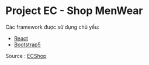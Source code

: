 # Project EC - Shop MenWear

Các framework được sử dụng chủ yếu:

- [React](https://react.dev/)
- [Bootstrap5](https://getbootstrap.com/)

Source : [ECShop](https://github.com/nqk0605/ECShop.git)
